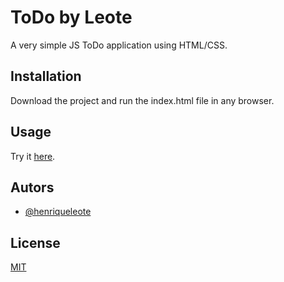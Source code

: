 # ToDo by Leote

A very simple JS ToDo application using HTML/CSS.

## Installation

Download the project and run the index.html file in any browser.

## Usage
Try it [here]('https://tangerine-babka-fe701e.netlify.app/').


## Autors

- [@henriqueleote](https://www.github.com/henriqueleote)


## License

[MIT](https://choosealicense.com/licenses/mit/)
